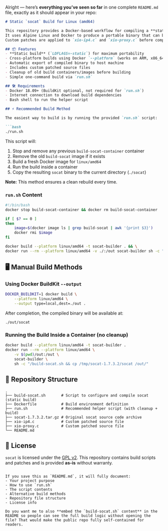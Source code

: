 Alright — here’s **everything you’ve seen so far** in one complete `README.md` file, exactly as it should appear in your repo:

````markdown
# Static `socat` Build for Linux (amd64)

This repository provides a Docker-based workflow for compiling a **static** `socat` binary for **Linux/amd64**.  
It uses Alpine Linux and Docker to produce a portable binary that can be copied directly to your host.  
Custom patches are applied to `xio-ip4.c` and `xio-proxy.c` before compilation.

## 📦 Features
- **Static build** (`LDFLAGS=-static`) for maximum portability
- Cross-platform builds using Docker `--platform` (works on ARM, x86_64 hosts, etc.)
- Automatic export of compiled binary to host machine
- Includes custom patched source files
- Cleanup of old build containers/images before building
- Simple one-command build via `run.sh`

## 🛠 Requirements
- Docker 18.09+ (BuildKit optional, not required for `run.sh`)
- Internet connection to download build dependencies
- Bash shell to run the helper script

## ⚡ Recommended Build Method

The easiest way to build is by running the provided `run.sh` script:

```bash
./run.sh
````

This script will:

1. Stop and remove any previous `build-socat-container` container
2. Remove the old `build-socat` image if it exists
3. Build a fresh Docker image for `linux/amd64`
4. Run the build inside a container
5. Copy the resulting `socat` binary to the current directory (`./socat`)

**Note:** This method ensures a clean rebuild every time.

### `run.sh` Content

```bash
#!/bin/bash
docker stop build-socat-container && docker rm build-socat-container

if [ $? == 0 ]
then
    image=$(docker image ls | grep build-socat | awk '{print $3}')
    docker rmi $image
fi

docker build --platform linux/amd64 -t socat-builder . && \
docker run --rm --platform linux/amd64 -v ./:/out socat-builder sh -c "/build-socat.sh && cp /tmp/socat-1.7.3.2/socat /out/"
```

## 🖥 Manual Build Methods

### Using Docker BuildKit `--output`

```bash
DOCKER_BUILDKIT=1 docker build \
    --platform linux/amd64 \
    --output type=local,dest=./out .
```

After completion, the compiled binary will be available at:

```
./out/socat
```

### Running the Build Inside a Container (no cleanup)

```bash
docker build --platform linux/amd64 -t socat-builder .
docker run --rm --platform linux/amd64 \
    -v $(pwd)/out:/out \
    socat-builder \
    sh -c "/build-socat.sh && cp /tmp/socat-1.7.3.2/socat /out/"
```

## 📂 Repository Structure

```
.
├── build-socat.sh       # Script to configure and compile socat (static build)
├── Dockerfile           # Build environment definition
├── run.sh               # Recommended helper script (with cleanup + build)
├── socat-1.7.3.2.tar.gz # Original socat source code archive
├── xio-ip4.c            # Custom patched source file
├── xio-proxy.c          # Custom patched source file
└── README.md
```

## 📜 License

`socat` is licensed under the [GPL v2](http://www.gnu.org/licenses/old-licenses/gpl-2.0.html).
This repository contains build scripts and patches and is provided **as-is** without warranty.

```

If you save this as `README.md`, it will fully document:
- Your project purpose
- How to use `run.sh`
- The script contents
- Alternative build methods
- Repository file structure
- License info

Do you want me to also **embed the `build-socat.sh` content** in the README so people can see the full build logic without opening the file? That would make the public repo fully self-contained for readers.
```
